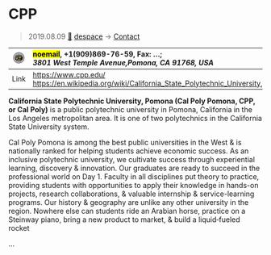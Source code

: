 # CPP
> 2019.08.09 [🚀](../index/index.md) [despace](index.md) → [Contact](contact.md)

|[![](f/contact/c/cpp_logo1_thumb.jpg)](f/contact/c/cpp_logo1.png)|<mark>noemail</mark>, +1(909)869-76-59, Fax: …;<br> *3801 West Temple Avenue,Pomona, CA 91768, USA*|
|:--|:--|
|Link|<https://www.cpp.edu/><br> <https://en.wikipedia.org/wiki/California_State_Polytechnic_University,_Pomona>|

**California State Polytechnic University, Pomona (Cal Poly Pomona, CPP, or Cal Poly)** is a public polytechnic university in Pomona, California in the Los Angeles metropolitan area. It is one of two polytechnics in the California State University system.

Cal Poly Pomona is among the best public universities in the West & is nationally ranked for helping students achieve economic success. As an inclusive polytechnic university, we cultivate success through experiential learning, discovery & innovation. Our graduates are ready to succeed in the professional world on Day 1. Faculty in all disciplines put theory to practice, providing students with opportunities to apply their knowledge in hands-on projects, research collaborations, & valuable internship & service-learning programs. Our history & geography are unlike any other university in the region. Nowhere else can students ride an Arabian horse, practice on a Steinway piano, bring a new product to market, & build a liquid‑fueled rocket


<p style="page-break-after:always"> </p>

…

